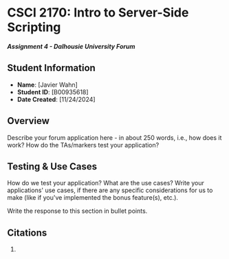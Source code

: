 # CSCI 2170: Intro to Server-Side Scripting

__*Assignment 4 - Dalhousie University Forum*__

## Student Information

- __Name__: [Javier Wahn]
- __Student ID__: [B00935618]
- __Date Created__: [11/24/2024]

## Overview

Describe your forum application here - in about 250 words, i.e., how does it work? How do the TAs/markers test your application?

## Testing & Use Cases

How do we test your application? What are the use cases? Write your applications' use cases, if there are any specific considerations for us to make (like if you've implemented the bonus feature(s), etc.).

Write the response to this section in bullet points.

## Citations

1. 
